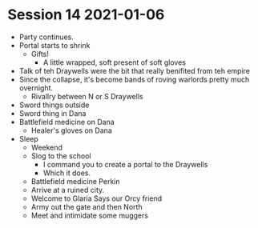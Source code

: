 # Session 14 2021-01-06
 - Party continues.
 - Portal starts to shrink
   - Gifts!
     - A little wrapped, soft present of soft gloves
 - Talk of teh Draywells were the bit that really benifited from teh empire
 - Since the collapse, it's become bands of roving warlords pretty much overnight.
   - Rivallry between N or S Draywells
 - Sword things outside 
 - Sword thing in Dana
 - Battlefield medicine on Dana
   - Healer's gloves on Dana
 - Sleep
   - Weekend
   - Slog to the school
     - I command you to create a portal to the Draywells
     - Which it does.
   - Battlefield medicine Perkin
   - Arrive at a ruined city.
   - Welcome to Glaria Says our Orcy friend
   - Army out the gate and then North
   - Meet and intimidate some muggers